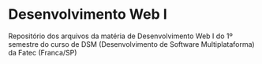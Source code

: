 # Desenvolvimento Web I

Repositório dos arquivos da matéria de Desenvolvimento Web I do 1º semestre do curso de DSM (Desenvolvimento de Software Multiplataforma) da Fatec (Franca/SP)